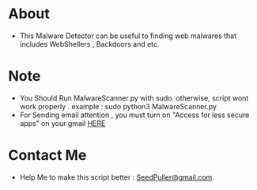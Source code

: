 # About
- This Malware Detector can be useful to finding web malwares that includes WebShellers , Backdoors and etc.

# Note 
- You Should Run MalwareScanner.py with sudo. otherwise, script wont work properly . example : sudo python3 MalwareScanner.py
- For Sending email attention , you must turn on "Access for less secure apps" on your gmail [HERE](https://www.google.com/settings/u/1/security/lesssecureapps) 

# Contact Me 
- Help Me to make this script better : SeedPuller@gmail.com